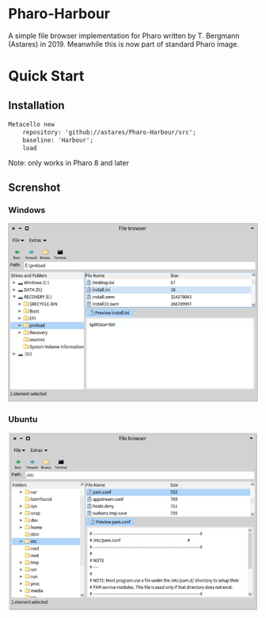 # Pharo-Harbour

A simple file browser implementation for Pharo written by T. Bergmann (Astares) in 2019. Meanwhile this is now part of standard Pharo image.

# Quick Start
## Installation

```Smalltalk
Metacello new 
	repository: 'github://astares/Pharo-Harbour/src';
	baseline: 'Harbour';
	load
```

Note: only works in Pharo 8 and later 

## Screnshot

### Windows
![alt text](doc/screenshot-win.png "Screenshot")

### Ubuntu
![alt text](doc/screenshot-ubuntu.png "Screenshot")

